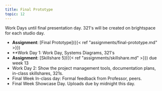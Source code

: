```yaml
---
title: Final Prototype
topic: 12
---
```


Work Days until final presentation day. 321's will be created on brightspace for each studio day.

- **Assignment**: [Final Prototype]({{< ref "assignments/final-prototype.md" >}})
- **Work Day 1: Work Day, Systems Diagrams, 321's
- **Assignment**: [Skillshare 5]({{< ref "assignments/skillshare.md" >}}) due week 13
- Work Day 2: Show the project management tools, documentation plans, in-class skillshares, 321s.
- Final Week In-class day: Formal feedback from Professor, peers.
- Final Week Showcase Day. Uploads due by midnight this day.

